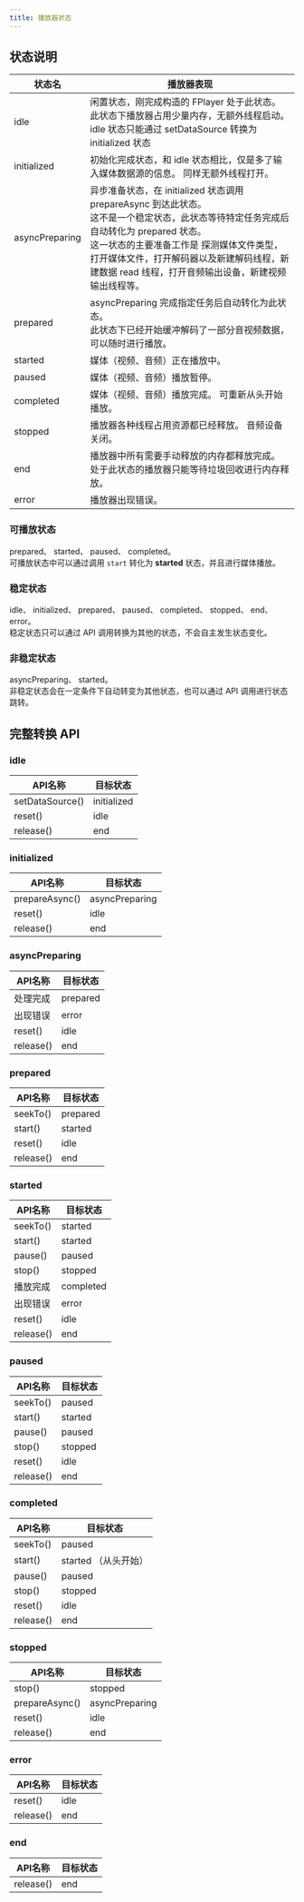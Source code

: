 ```yaml
---
title: 播放器状态
---
```


## 状态说明

|状态名|播放器表现|
|----|----|
|idle| 闲置状态，刚完成构造的 FPlayer 处于此状态。 <br> 此状态下播放器占用少量内存，无额外线程启动。 <br> idle 状态只能通过 setDataSource 转换为 initialized 状态 |
|initialized| 初始化完成状态，和 idle 状态相比，仅是多了输入媒体数据源的信息。 同样无额外线程打开。 |
|asyncPreparing| 异步准备状态，在 initialized 状态调用 prepareAsync 到达此状态。  <br> 这不是一个稳定状态，此状态等待特定任务完成后自动转化为 prepared 状态。 <br> 这一状态的主要准备工作是 探测媒体文件类型，打开媒体文件，打开解码器以及新建解码线程，新建数据 read 线程，打开音频输出设备，新建视频输出线程等。|
|prepared| asyncPreparing 完成指定任务后自动转化为此状态。 <br> 此状态下已经开始缓冲解码了一部分音视频数据，可以随时进行播放。 |
|started| 媒体（视频、音频）正在播放中。|
|paused| 媒体（视频、音频）播放暂停。|
|completed| 媒体（视频、音频）播放完成。 可重新从头开始播放。|
|stopped| 播放器各种线程占用资源都已经释放。 音频设备关闭。 |
|end| 播放器中所有需要手动释放的内存都释放完成。 <br> 处于此状态的播放器只能等待垃圾回收进行内存释放。|
|error| 播放器出现错误。|


### 可播放状态
prepared、 started、 paused、 completed。  
可播放状态中可以通过调用 `start` 转化为 **started** 状态，并且进行媒体播放。
### 稳定状态
idle、 initialized、 prepared、 paused、 completed、 stopped、 end、error。  
稳定状态只可以通过 API 调用转换为其他的状态，不会自主发生状态变化。
### 非稳定状态
asyncPreparing、 started。  
非稳定状态会在一定条件下自动转变为其他状态，也可以通过 API 调用进行状态跳转。


## 完整转换 API

### **idle**

|API名称|目标状态|
|----|----|
| setDataSource()  | initialized |
| reset()  | idle |
| release()  | end |



### **initialized**

|API名称|目标状态|
|----|----|
| prepareAsync()  | asyncPreparing |
| reset()  | idle |
| release()  | end |



### **asyncPreparing**

|API名称|目标状态|
|----|----|
| 处理完成  | prepared |
| 出现错误  | error |
| reset()  | idle |
| release()  | end |

### **prepared**

|API名称|目标状态|
|----|----|
| seekTo()  | prepared |
| start()  | started |
| reset()  | idle |
| release()  | end |


### **started**

|API名称|目标状态|
|----|----|
| seekTo()  | started |
| start()  | started |
| pause()  | paused |
| stop()  | stopped |
| 播放完成  | completed |
| 出现错误  | error |
| reset()  | idle |
| release()  | end |


### **paused**

|API名称|目标状态|
|----|----|
| seekTo()  | paused |
| start()  | started |
| pause()  | paused |
| stop()  | stopped |
| reset()  | idle |
| release()  | end |

### **completed**

|API名称|目标状态|
|----|----|
| seekTo()  | paused |
| start()  | started （从头开始）|
| pause()  | paused |
| stop()  | stopped |
| reset()  | idle |
| release()  | end |


### **stopped**

|API名称|目标状态|
|----|----|
| stop()  | stopped |
| prepareAsync()  | asyncPreparing |
| reset()  | idle |
| release()  | end |

### **error**

|API名称|目标状态|
|----|----|
| reset()  | idle |
| release()  | end |


### **end**

|API名称|目标状态|
|----|----|
| release()  | end |
